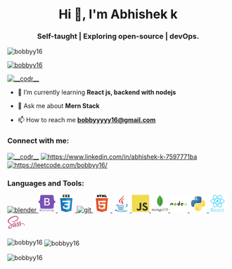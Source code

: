 <h1 align="center">Hi 👋, I'm Abhishek k</h1>
<h3 align="center">
Self-taught | Exploring open-source | devOps.</h3>

<p align="left"> <img src="https://komarev.com/ghpvc/?username=bobbyy16&label=Profile%20views&color=0e75b6&style=flat" alt="bobbyy16" /> </p>

<p align="left"> <a href="https://github.com/ryo-ma/github-profile-trophy"><img src="https://github-profile-trophy.vercel.app/?username=bobbyy16" alt="bobbyy16" /></a> </p>

<p align="left"> <a href="https://twitter.com/Abhishek_kmra" target="blank"><img src="https://img.shields.io/twitter/follow/__codr__?logo=twitter&style=for-the-badge" alt="__codr__" /></a> </p>

- 🌱 I’m currently learning **React js, backend with nodejs**

- 💬 Ask me about **Mern Stack**

- 📫 How to reach me **bobbyyyyy16@gmail.com**

<h3 align="left">Connect with me:</h3>
<p align="left">
<a href="https://twitter.com/Abhishek_kmra" target="blank"><img align="center" src="https://raw.githubusercontent.com/rahuldkjain/github-profile-readme-generator/master/src/images/icons/Social/twitter.svg" alt="__codr__" height="30" width="40" /></a>
<a href="https://www.linkedin.com/in/abhishek-k-7597771ba/" target="blank"><img align="center" src="https://raw.githubusercontent.com/rahuldkjain/github-profile-readme-generator/master/src/images/icons/Social/linked-in-alt.svg" alt="https://www.linkedin.com/in/abhishek-k-7597771ba" height="30" width="40" /></a>
<a href="https://leetcode.com/bobbyy16/" target="blank"><img align="center" src="https://raw.githubusercontent.com/rahuldkjain/github-profile-readme-generator/master/src/images/icons/Social/leet-code.svg" alt="https://leetcode.com/bobbyy16/" height="30" width="40" /></a>
</p>


<h3 align="left">Languages and Tools:</h3>
<p align="left">  <a href="https://www.blender.org/" target="_blank"> <img src="https://download.blender.org/branding/community/blender_community_badge_white.svg" alt="blender" width="40" height="40"/> </a> <a href="https://getbootstrap.com" target="_blank"> <img src="https://raw.githubusercontent.com/devicons/devicon/master/icons/bootstrap/bootstrap-plain-wordmark.svg" alt="bootstrap" width="40" height="40"/> </a> <a href="https://www.w3schools.com/css/" target="_blank"> <img src="https://raw.githubusercontent.com/devicons/devicon/master/icons/css3/css3-original-wordmark.svg" alt="css3" width="40" height="40"/> </a>  <a href="https://git-scm.com/" target="_blank"> <img src="https://www.vectorlogo.zone/logos/git-scm/git-scm-icon.svg" alt="git" width="40" height="40"/> </a> <a href="https://www.w3.org/html/" target="_blank"> <img src="https://raw.githubusercontent.com/devicons/devicon/master/icons/html5/html5-original-wordmark.svg" alt="html5" width="40" height="40"/> </a>  <a href="https://www.java.com" target="_blank"> <img src="https://raw.githubusercontent.com/devicons/devicon/master/icons/java/java-original.svg" alt="java" width="40" height="40"/> </a> <a href="https://developer.mozilla.org/en-US/docs/Web/JavaScript" target="_blank"> <img src="https://raw.githubusercontent.com/devicons/devicon/master/icons/javascript/javascript-original.svg" alt="javascript" width="40" height="40"/> </a> <a href="https://www.mongodb.com/" target="_blank"> <img src="https://raw.githubusercontent.com/devicons/devicon/master/icons/mongodb/mongodb-original-wordmark.svg" alt="mongodb" width="40" height="40"/> </a> <a href="https://nodejs.org" target="_blank"> <img src="https://raw.githubusercontent.com/devicons/devicon/master/icons/nodejs/nodejs-original-wordmark.svg" alt="nodejs" width="40" height="40"/> </a> </a> <a href="https://www.python.org" target="_blank"> <img src="https://raw.githubusercontent.com/devicons/devicon/master/icons/python/python-original.svg" alt="python" width="40" height="40"/> </a> <a href="https://reactjs.org/" target="_blank"> <img src="https://raw.githubusercontent.com/devicons/devicon/master/icons/react/react-original-wordmark.svg" alt="react" width="40" height="40"/> </a> <a href="https://sass-lang.com" target="_blank"> <img src="https://raw.githubusercontent.com/devicons/devicon/master/icons/sass/sass-original.svg" alt="sass" width="40" height="40"/> </a> </p>

<p><img align="left" src="https://github-readme-stats.vercel.app/api/top-langs?username=bobbyy16&show_icons=true&locale=en&layout=compact" alt="bobbyy16" /></p>

<p>&nbsp;<img align="center" src="https://github-readme-stats.vercel.app/api?username=bobbyy16&show_icons=true&locale=en" alt="bobbyy16" /></p>

<p><img align="center" src="https://github-readme-streak-stats.herokuapp.com/?user=bobbyy16&" alt="bobbyy16" /></p>
